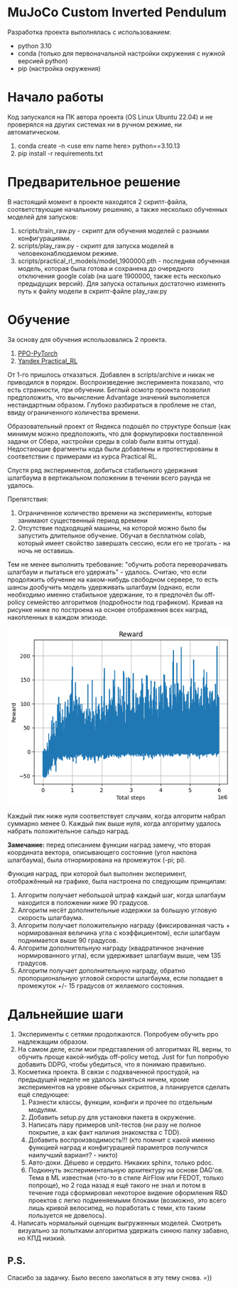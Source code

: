 # MuJoCo Custom Inverted Pendulum 

Разработка проекта выполнялась с использованием:
- python 3.10
- conda (только для первоначальной настройки окружения с нужной версией python)
- pip (настройка окружения)

# Начало работы

Код запускался на ПК автора проекта (OS Linux Ubuntu 22.04) и не проверялся на других системах ни в ручном режиме, ни автоматическом.

1. conda create -n \<use env name here\> python==3.10.13
2. pip install -r requirements.txt


# Предварительное решение

В настоящий момент в проекте находятся 2 скрипт-файла, соответствующие начальному решению, а также несколько обученных моделей для запусков:

1. scripts/train_raw.py - скрипт для обучения моделей с разными конфигурациями.
2. scripts/play_raw.py - скрипт для запуска моделей в человеконаблюдаемом режиме.
3. scripts/practical_rl_models/model_1900000.pth - последняя обученная модель, которая была готова и сохранена до очередного отключения google colab (на шаге 1900000, также есть несколько предыдущих версий). Для запуска остальных достаточно изменить путь к файлу модели в скрипт-файле play_raw.py


# Обучение

За основу для обучения использовались 2 проекта.
1. [PPO-PyTorch](https://github.com/nikhilbarhate99/PPO-PyTorch)
2. [Yandex Practical_RL](https://github.com/yandexdataschool/Practical_RL/blob/master/week09_policy_II/ppo.ipynb)

От 1-го пришлось отказаться. Добавлен в scripts/archive и никак не приводился в порядок. Воспроизведение эксперимента показало, что есть странности, при обучении. Беглый осмотр проекта позволил предположить, что вычисление Advantage значений выполняется нестандартным образом. Глубоко разбираться в проблеме не стал, ввиду ограниченного количества времени.

Образовательный проект от Яндекса подошёл по структуре больше (как минимум можно предположить, что для формулировки поставленной задачи от Сбера, настройки среды в colab были взяты оттуда). Недостающие фрагменты кода были добавлены и протестированы в соответствии с примерами из курса Practical RL.

Спустя ряд экспериментов, добиться стабильного удержания шлагбаума в вертикальном положении в течении всего раунда не удалось. 

Препятствия:
1. Ограниченное количество времени на эксперименты, которые занимают существенный период времени
2. Отсутствие подходящей машины, на которой можно было бы запустить длительное обучение. Обучал в бесплатном colab, который имеет свойство завершать сессию, если его не трогать - на ночь не оставишь.

Тем не менее выполнить требование: "обучить робота переворачивать шлагбаум и пытаться его удержать" - удалось. Считаю, что если продолжить обучение на каком-нибудь свободном сервере, то есть шансы дообучить модель удерживать шлагбаум (однако, если необходимо именно стабильное удержание, то я предпочёл бы off-policy семейство алгоритмов (подробности под графиком). Кривая на рисунке ниже по построена на основе отображения всех наград, накопленных в каждом эпизоде.

![sberl_007.png](reports/included/pictures/sberl_007.png)

Каждый пик ниже нуля соответствует случаям, когда алгоритм набрал суммарно менее 0. Каждый пик выше нуля, когда алгоритму удалось набрать положительное сальдо наград.

**Замечание:** перед описанием функции наград замечу, что вторая координата вектора, описывающего состояние (угол наклона шлагбаума), была отнормирована на промежуток (-pi; pi).

Функция наград, при которой был выполнен эксперимент, отображённый на графике, была настроена по следующим принципам:
1. Алгоритм получает небольшой штраф каждый шаг, когда шлагбаум находится в положении ниже 90 градусов.
2. Алгоритм несёт дополнительные издержки за большую угловую скорость шлагбаума. 
3. Алгоритм получает положительную награду (фиксированная часть + нормированная величина угла с коэффициентом), если шлагбаум поднимается выше 90 градусов.
4. Алгоритм дополнительную награду (квадратичное значение нормированного угла), если удерживает шлагбаум выше, чем 135 градусов.
5. Алгоритм получает дополнительную награду, обратно пропорциональную угловой скорости шлагбаума, если попадает в промежуток +/- 15 градусов от желаемого состояния.


# Дальнейшие шаги

1. Эксперименты с сетями продолжаются. Попробуем обучить ppo надлежащим образом.
2. На самом деле, если мои представления об алгоритмах RL верны, то обучить проще какой-нибудь off-policy метод. Just for fun попробую добавить DDPG, чтобы убедиться, что я понимаю правильно.
3. Косметика проекта. В связи с подхваченной простудой, на предыдущей неделе не удалось заняться ничем, кроме экспериментов на уровне обычных скриптов, а планируется сделать ещё следующее: 
   1. Разнести классы, функции, конфиги и прочее по отдельным модулям.
   2. Добавить setup.py для установки пакета в окружение.
   3. Написать пару примеров unit-тестов (ни разу не полное покрытие, а как факт наличия знакомства с TDD).
   4. Добавить воспроизводимость!!! (кто помнит с какой именно функцией наград и конфигурацией параметров получился наилучший вариант? - никто)
   5. Авто-доки. Дёшево и сердито. Никаких sphinx, только pdoc.
   6. Подкинуть экспериментальную архитектуру на основе DAG'ов. Тема в ML известная (что-то в стиле AirFlow или FEDOT, только попроще), но 2 года назад я ещё такого не знал и потом в течение года сформировал некоторое видение оформления R&D проектов с легко подменяемыми блоками (возможно, это всего лишь кривой велосипед, но поработать с теми, кто таким пользуется не довелось).
4. Написать нормальный оценщик выгруженных моделей. Смотреть визуально за попытками алгоритма удержать синюю палку забавно, но КПД низкий.

## P.S.
Спасибо за задачку. Было весело закопаться в эту тему снова. =))
